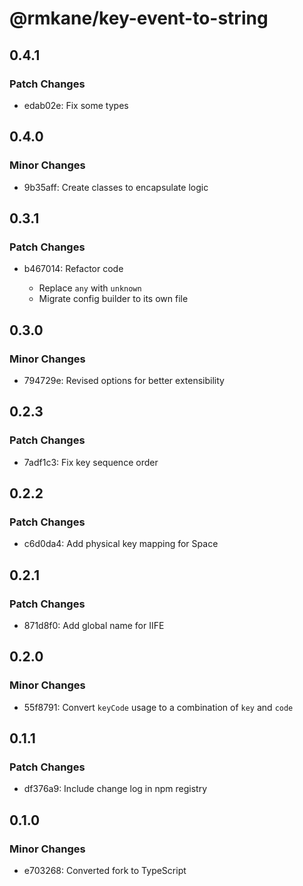 # @rmkane/key-event-to-string

## 0.4.1

### Patch Changes

- edab02e: Fix some types

## 0.4.0

### Minor Changes

- 9b35aff: Create classes to encapsulate logic

## 0.3.1

### Patch Changes

- b467014: Refactor code

  - Replace `any` with `unknown`
  - Migrate config builder to its own file

## 0.3.0

### Minor Changes

- 794729e: Revised options for better extensibility

## 0.2.3

### Patch Changes

- 7adf1c3: Fix key sequence order

## 0.2.2

### Patch Changes

- c6d0da4: Add physical key mapping for Space

## 0.2.1

### Patch Changes

- 871d8f0: Add global name for IIFE

## 0.2.0

### Minor Changes

- 55f8791: Convert `keyCode` usage to a combination of `key` and `code`

## 0.1.1

### Patch Changes

- df376a9: Include change log in npm registry

## 0.1.0

### Minor Changes

- e703268: Converted fork to TypeScript
